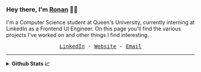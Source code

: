 ### Hey there, I'm [Ronan](https://ronan.codes/) 👋🏾

I'm a Computer Science student at Queen's University, currently interning at LinkedIn as a Frontend UI Engineer. On this page you'll find the various projects I've worked on and other things I find interesting. 
<p align="center">
  <samp>
    <a href="https://chawyehsu.com/blog">LinkedIn</a> -
    <a href="https://twitter.com/chawyehsu">Website</a> -
    <a href="https://instagram.com/chawyehsu">Email</a> 
  </samp>
</p>

<!--
**RonanAlmeida/RonanAlmeida** is a ✨ _special_ ✨ repository because its `README.md` (this file) appears on your GitHub profile.
- 🔭 I’m currently working on ...
- 🌱 I’m currently learning ...
- 👯 I’m looking to collaborate on ...
- 🤔 I’m looking for help with ...
- 💬 Ask me about ...
- 😄 Pronouns: ...
- ⚡ Fun fact: ...


- 🌐 Checkout my personal website <a target="_blank" href="https://ronan.codes">ronan.codes</a>

- 📫 **Contact me through:** <a target="_blank" href="https://www.linkedin.com/in/ronanalmeida/">LinkedIn</a> or  <a target="_blank" href="mailto:ronan.almeida@queensu.ca">Email</a>-->
---



<details>
  <summary><strong>Github Stats 📈</strong></summary>

<p >
    <p><img src="https://komarev.com/ghpvc/?username=ronanalmeida" alt="Account views" /></p>
  <img src="https://github-readme-stats.vercel.app/api?username=RonanAlmeida&show_icons=true&hide_border=true&icon_color=f5210a&title_color=de4426&hide=prs,issues" alt="Account Stats" />

</p>

</details>
